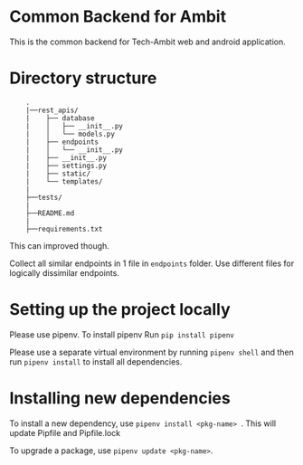 # Common Backend for Ambit

This is the common backend for Tech-Ambit web and android application.

# Directory structure
```` 
    .
    |──rest_apis/
    |    ├── database
    |    │   ├── __init__.py
    |    │   └── models.py
    |    ├── endpoints
    |    │   └── __init__.py
    |    ├── __init__.py
    |    ├── settings.py
    |    ├── static/
    |    └── templates/
    |
    ├──tests/
    |
    ├──README.md
    |
    ├──requirements.txt
````

This can improved though.

Collect all similar endpoints in 1 file in `endpoints` folder. Use different files for logically dissimilar endpoints.

# Setting up the project locally
Please use pipenv. To install pipenv
Run `pip install pipenv`

Please use a separate virtual environment by running ` pipenv shell ` and then run `pipenv install` to install all dependencies.

# Installing new dependencies
To install a new dependency, use `pipenv install <pkg-name> `. 
This will update Pipfile and Pipfile.lock

To upgrade a package, use ` pipenv update <pkg-name> `.

